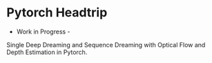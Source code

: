 # Pytorch Headtrip

- Work in Progress -

Single Deep Dreaming and Sequence Dreaming with Optical Flow and Depth Estimation in Pytorch. 


